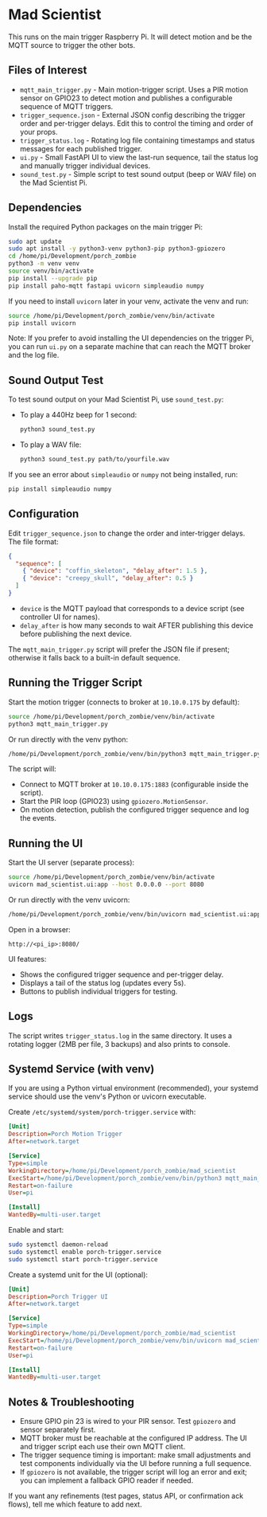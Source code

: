 # Mad Scientist
This runs on the main trigger Raspberry Pi. It will detect motion and be the MQTT source to trigger the other bots.

## Files of Interest
- `mqtt_main_trigger.py` - Main motion-trigger script. Uses a PIR motion sensor on GPIO23 to detect motion and publishes a configurable sequence of MQTT triggers.
- `trigger_sequence.json` - External JSON config describing the trigger order and per-trigger delays. Edit this to control the timing and order of your props.
- `trigger_status.log` - Rotating log file containing timestamps and status messages for each published trigger.
- `ui.py` - Small FastAPI UI to view the last-run sequence, tail the status log and manually trigger individual devices.
- `sound_test.py` - Simple script to test sound output (beep or WAV file) on the Mad Scientist Pi.

## Dependencies
Install the required Python packages on the main trigger Pi:

```bash
sudo apt update
sudo apt install -y python3-venv python3-pip python3-gpiozero
cd /home/pi/Development/porch_zombie
python3 -m venv venv
source venv/bin/activate
pip install --upgrade pip
pip install paho-mqtt fastapi uvicorn simpleaudio numpy
```

If you need to install `uvicorn` later in your venv, activate the venv and run:
```bash
source /home/pi/Development/porch_zombie/venv/bin/activate
pip install uvicorn
```

Note: If you prefer to avoid installing the UI dependencies on the trigger Pi, you can run `ui.py` on a separate machine that can reach the MQTT broker and the log file.

## Sound Output Test
To test sound output on your Mad Scientist Pi, use `sound_test.py`:

- To play a 440Hz beep for 1 second:
  ```bash
  python3 sound_test.py
  ```
- To play a WAV file:
  ```bash
  python3 sound_test.py path/to/yourfile.wav
  ```

If you see an error about `simpleaudio` or `numpy` not being installed, run:
```bash
pip install simpleaudio numpy
```

## Configuration
Edit `trigger_sequence.json` to change the order and inter-trigger delays. The file format:

```json
{
  "sequence": [
    { "device": "coffin_skeleton", "delay_after": 1.5 },
    { "device": "creepy_skull", "delay_after": 0.5 }
  ]
}
```

- `device` is the MQTT payload that corresponds to a device script (see controller UI for names).
- `delay_after` is how many seconds to wait AFTER publishing this device before publishing the next device.

The `mqtt_main_trigger.py` script will prefer the JSON file if present; otherwise it falls back to a built-in default sequence.

## Running the Trigger Script
Start the motion trigger (connects to broker at `10.10.0.175` by default):

```bash
source /home/pi/Development/porch_zombie/venv/bin/activate
python3 mqtt_main_trigger.py
```

Or run directly with the venv python:
```bash
/home/pi/Development/porch_zombie/venv/bin/python3 mqtt_main_trigger.py
```

The script will:
- Connect to MQTT broker at `10.10.0.175:1883` (configurable inside the script).
- Start the PIR loop (GPIO23) using `gpiozero.MotionSensor`.
- On motion detection, publish the configured trigger sequence and log the events.

## Running the UI
Start the UI server (separate process):

```bash
source /home/pi/Development/porch_zombie/venv/bin/activate
uvicorn mad_scientist.ui:app --host 0.0.0.0 --port 8080
```

Or run directly with the venv uvicorn:
```bash
/home/pi/Development/porch_zombie/venv/bin/uvicorn mad_scientist.ui:app --host 0.0.0.0 --port 8080
```

Open in a browser:
```
http://<pi_ip>:8080/
```

UI features:
- Shows the configured trigger sequence and per-trigger delay.
- Displays a tail of the status log (updates every 5s).
- Buttons to publish individual triggers for testing.

## Logs
The script writes `trigger_status.log` in the same directory. It uses a rotating logger (2MB per file, 3 backups) and also prints to console.

## Systemd Service (with venv)
If you are using a Python virtual environment (recommended), your systemd service should use the venv's Python or uvicorn executable.

Create `/etc/systemd/system/porch-trigger.service` with:

```ini
[Unit]
Description=Porch Motion Trigger
After=network.target

[Service]
Type=simple
WorkingDirectory=/home/pi/Development/porch_zombie/mad_scientist
ExecStart=/home/pi/Development/porch_zombie/venv/bin/python3 mqtt_main_trigger.py
Restart=on-failure
User=pi

[Install]
WantedBy=multi-user.target
```

Enable and start:

```bash
sudo systemctl daemon-reload
sudo systemctl enable porch-trigger.service
sudo systemctl start porch-trigger.service
```

Create a systemd unit for the UI (optional):

```ini
[Unit]
Description=Porch Trigger UI
After=network.target

[Service]
Type=simple
WorkingDirectory=/home/pi/Development/porch_zombie/mad_scientist
ExecStart=/home/pi/Development/porch_zombie/venv/bin/uvicorn mad_scientist.ui:app --host 0.0.0.0 --port 8080
Restart=on-failure
User=pi

[Install]
WantedBy=multi-user.target
```

## Notes & Troubleshooting
- Ensure GPIO pin 23 is wired to your PIR sensor. Test `gpiozero` and sensor separately first.
- MQTT broker must be reachable at the configured IP address. The UI and trigger script each use their own MQTT client.
- The trigger sequence timing is important: make small adjustments and test components individually via the UI before running a full sequence.
- If `gpiozero` is not available, the trigger script will log an error and exit; you can implement a fallback GPIO reader if needed.

If you want any refinements (test pages, status API, or confirmation ack flows), tell me which feature to add next.
